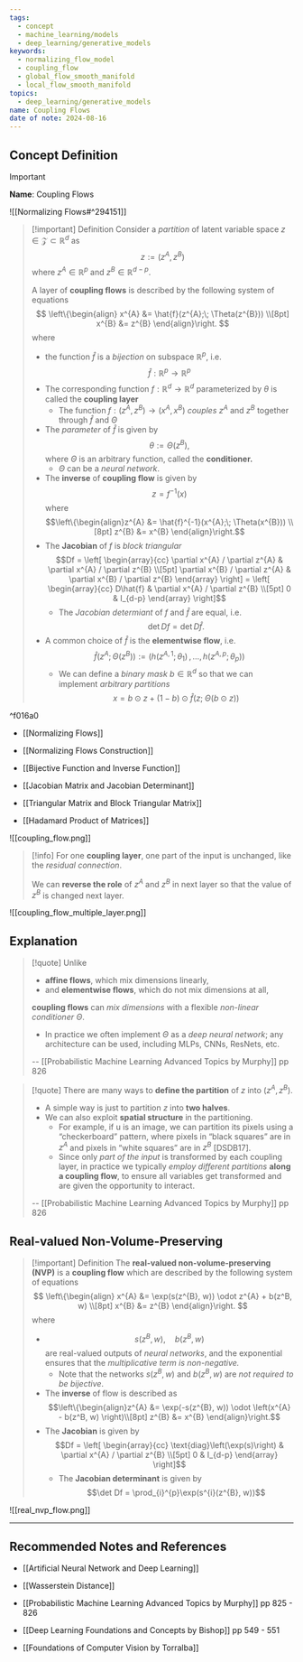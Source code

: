 ```yaml
---
tags:
  - concept
  - machine_learning/models
  - deep_learning/generative_models
keywords:
  - normalizing_flow_model
  - coupling_flow
  - global_flow_smooth_manifold
  - local_flow_smooth_manifold
topics:
  - deep_learning/generative_models
name: Coupling Flows
date of note: 2024-08-16
---
```


## Concept Definition

>[!important]
>**Name**: Coupling Flows

![[Normalizing Flows#^294151]]

>[!important] Definition
>Consider a *partition* of latent variable space $z\in \mathcal{Z} \subset \mathbb{R}^{d}$ as $$z := (z^{A}, z^{B})$$ where $z^{A}\in \mathbb{R}^{p}$ and $z^{B} \in \mathbb{R}^{d-p}$.
>
>A layer of **coupling flows** is described by the following system of equations
>$$
>\left\{\begin{align}
> x^{A} &= \hat{f}(z^{A};\; \Theta(z^{B})) \\[8pt]
> x^{B} &= z^{B}
>\end{align}\right.
>$$
>where 
>- the function $\hat{f}$ is a *bijection* on subspace $\mathbb{R}^{p}$, i.e. $$\hat{f}: \mathbb{R}^{p} \to \mathbb{R}^{p}$$
>- The corresponding function $f: \mathbb{R}^{d} \to \mathbb{R}^{d}$ parameterized by $\theta$ is called the **coupling layer**
>	- The function $f: (z^{A}, z^{B})\to (x^{A}, x^{B})$ *couples* $z^{A}$ and $z^{B}$ together through $\hat{f}$ and $\Theta$
>- The *parameter* of $\hat{f}$ is given by $$\theta := \Theta(z^{B}),$$ where $\Theta$ is an arbitrary function, called the **conditioner.** 
>	- $\Theta$ can be a *neural network*.
>- The **inverse** of **coupling flow** is given by $$z = f^{-1}(x)$$ where $$\left\{\begin{align}z^{A} &= \hat{f}^{-1}(x^{A};\; \Theta(x^{B})) \\[8pt] z^{B} &= x^{B} \end{align}\right.$$
>- The **Jacobian** of $f$ is *block triangular* $$Df = \left[ \begin{array}{cc} \partial x^{A} / \partial z^{A} & \partial x^{A} / \partial z^{B} \\[5pt] \partial x^{B} / \partial z^{A} & \partial x^{B} / \partial z^{B}  \end{array} \right]  =  \left[ \begin{array}{cc} D\hat{f} & \partial x^{A} / \partial z^{B} \\[5pt] 0 & I_{d-p}  \end{array} \right]$$
>	- The *Jacobian determiant* of $f$ and $\hat{f}$ are equal, i.e. $$\det Df = \det D\hat{f}.$$
>- A common choice of $\hat{f}$ is the **elementwise flow**, i.e. $$\hat{f}(z^{A}; \Theta(z^{B})) := (h(z^{A,1}; \theta_{1})\,{,}\ldots{,}\,h(z^{A,p}; \theta_{p}))$$
>	- We can define a *binary mask* $b\in \mathbb{R}^{d}$ so that we can implement *arbitrary partitions* $$x = b \odot z + (1- b) \odot  \hat{f}(z; \; \Theta(b \odot z))$$

^f016a0


- [[Normalizing Flows]]
- [[Normalizing Flows Construction]]

- [[Bijective Function and Inverse Function]]
- [[Jacobian Matrix and Jacobian Determinant]]
- [[Triangular Matrix and Block Triangular Matrix]]
- [[Hadamard Product of Matrices]]


![[coupling_flow.png]]

>[!info]
>For one **coupling layer**, one part of the input is unchanged, like the *residual connection*.
>
>We can **reverse the role** of $z^{A}$ and $z^{B}$ in next layer so that the value of $z^{B}$ is changed next layer.


![[coupling_flow_multiple_layer.png]]



## Explanation

>[!quote]
>Unlike 
>- **affine flows**, which mix dimensions linearly, 
>- and **elementwise flows**, which do not mix dimensions at all, 
>
>**coupling flows** can *mix dimensions* with a flexible *non-linear conditioner* $\Theta$. 
>- In practice we often implement $\Theta$ as a *deep neural network*; any architecture can be used, including MLPs, CNNs, ResNets, etc.
>  
>-- [[Probabilistic Machine Learning Advanced Topics by Murphy]] pp 826  

>[!quote]
>There are many ways to **define the partition** of $z$ into $(z^{A}, z^{B})$. 
>- A simple way is just to partition $z$ into **two halves**. 
>- We can also exploit **spatial structure** in the partitioning. 
>	- For example, if u is an image, we can partition its pixels using a “checkerboard” pattern, where pixels in “black squares” are in $z^{A}$ and pixels in “white squares” are in $z^{B}$ [DSDB17]. 
>	- Since only *part of the input* is transformed by each coupling layer, in practice we typically *employ different partitions* **along a coupling flow**, to ensure all variables get transformed and are given the opportunity to interact.
>	  
>-- [[Probabilistic Machine Learning Advanced Topics by Murphy]] pp 826  	  

## Real-valued Non-Volume-Preserving

>[!important] Definition
>The **real-valued non-volume-preserving (NVP)** is a **coupling flow** which are described by the following system of equations
>$$
>\left\{\begin{align}
> x^{A} &= \exp(s(z^{B}, w)) \odot z^{A} + b(z^B, w) \\[8pt]
> x^{B} &= z^{B}
>\end{align}\right.
>$$
>where 
>- $$s(z^{B}, w), \quad b(z^{B}, w)$$ are real-valued outputs of *neural networks*, and the exponential ensures that the *multiplicative term is non-negative.*
>	- Note that the networks $s(z^{B}, w)$ and $b(z^{B}, w)$ are *not required to be bijective*.
>- The **inverse** of flow is described as $$\left\{\begin{align}z^{A} &= \exp(-s(z^{B}, w)) \odot \left(x^{A} - b(z^B, w) \right)\\[8pt] z^{B} &= x^{B} \end{align}\right.$$
>- The **Jacobian** is given by $$Df =  \left[ \begin{array}{cc} \text{diag}\left(\exp(s)\right) & \partial x^{A} / \partial z^{B} \\[5pt] 0 & I_{d-p}  \end{array} \right]$$
>	- The **Jacobian determinant** is given by $$\det Df = \prod_{i}^{p}\exp(s^{i}(z^{B}, w))$$


![[real_nvp_flow.png]]




-----------
##  Recommended Notes and References


- [[Artificial Neural Network and Deep Learning]]



- [[Wasserstein Distance]]
- [[Probabilistic Machine Learning Advanced Topics by Murphy]] pp 825 - 826
- [[Deep Learning Foundations and Concepts by Bishop]] pp 549 - 551
- [[Foundations of Computer Vision by Torralba]]